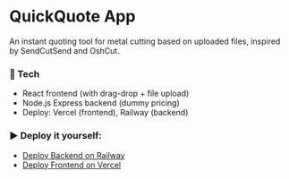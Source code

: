 # QuickQuote App

An instant quoting tool for metal cutting based on uploaded files, inspired by SendCutSend and OshCut.

### 🔧 Tech
- React frontend (with drag-drop + file upload)
- Node.js Express backend (dummy pricing)
- Deploy: Vercel (frontend), Railway (backend)

### ▶️ Deploy it yourself:

- [Deploy Backend on Railway](https://railway.app/template/new?repo=https://github.com/gagandeep90/quickquote-app&branch=main&rootDir=backend)
- [Deploy Frontend on Vercel](https://vercel.com/new/clone?repository-url=https://github.com/gagandeep90/quickquote-app&project-name=quickquote-frontend&root-directory=frontend)
